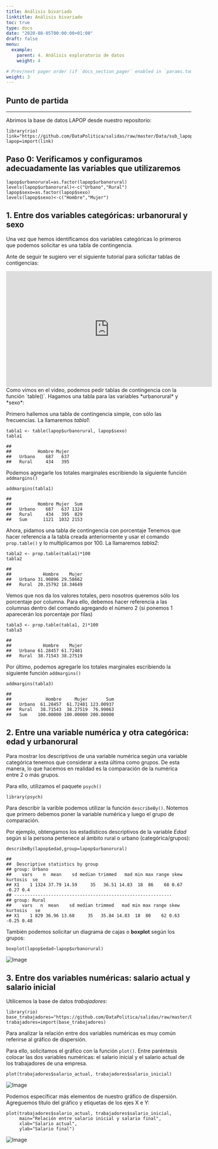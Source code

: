 ```yaml
---
title: Análisis bivariado
linktitle: Análisis bivariado 
toc: true
type: docs
date: "2020-08-05T00:00:00+01:00"
draft: false
menu:
  example:
    parent: 4. Análisis exploratorio de datos
    weight: 4

# Prev/next pager order (if `docs_section_pager` enabled in `params.toml`)
weight: 3
---
```


## Punto de partida
----------------

Abrimos la base de datos LAPOP desde nuestro repositorio:

    library(rio)
    link="https://github.com/DataPolitica/salidas/raw/master/Data/sub_lapop.sav"
    lapop=import(link)

## Paso 0: Verificamos y configuramos adecuadamente las variables que utilizaremos

    lapop$urbanorural=as.factor(lapop$urbanorural)
    levels(lapop$urbanorural)<-c("Urbano","Rural")
    lapop$sexo=as.factor(lapop$sexo)
    levels(lapop$sexo)<-c("Hombre","Mujer")

## 1. Entre dos variables categóricas: urbanorural y sexo

Una vez que hemos identificamos dos variables categóricas lo primeros
que podemos solicitar es una tabla de contingencia.

Ante de seguir te sugiero ver el siguiente tutorial para solicitar
tablas de contigencias:

<iframe width="560" height="315" src="https://www.youtube.com/embed/Scual-o95dI" frameborder="0" allow="accelerometer; autoplay; encrypted-media; gyroscope; picture-in-picture" allowfullscreen>
</iframe>
Como vimos en el video, podemos pedir tablas de contingencia con la
función `table()`. Hagamos una tabla para las variables *urbanorural* y
*sexo*:

Primero hallemos una tabla de contingencia simple, con sólo las
frecuencias. La llamaremos *tabla1*:

    tabla1 <- table(lapop$urbanorural, lapop$sexo)
    tabla1

    ##         
    ##          Hombre Mujer
    ##   Urbano    687   637
    ##   Rural     434   395

Podemos agregarle los totales marginales escribiendo la siguiente
función `addmargins()`

    addmargins(tabla1)

    ##         
    ##          Hombre Mujer  Sum
    ##   Urbano    687   637 1324
    ##   Rural     434   395  829
    ##   Sum      1121  1032 2153

Ahora, pidamos una tabla de contingencia con porcentaje Tenemos que
hacer referencia a la tabla creada anteriormente y usar el comando
`prop.table()` y lo multiplicamos por 100. La llamaremos *tabla2*:

    tabla2 <- prop.table(tabla1)*100
    tabla2

    ##         
    ##            Hombre    Mujer
    ##   Urbano 31.90896 29.58662
    ##   Rural  20.15792 18.34649

Vemos que nos da los valores totales, pero nosotros queremos sólo los
porcentaje por columna. Para ello, debemos hacer referencia a las
columnas dentro del comando agregando el número 2 (si ponemos 1
aparecerán los porcentaje por filas)

    tabla3 <- prop.table(tabla1, 2)*100
    tabla3

    ##         
    ##            Hombre    Mujer
    ##   Urbano 61.28457 61.72481
    ##   Rural  38.71543 38.27519

Por último, podemos agregarle los totales marginales escribiendo la
siguiente función `addmargins()`

    addmargins(tabla3)

    ##         
    ##             Hombre     Mujer       Sum
    ##   Urbano  61.28457  61.72481 123.00937
    ##   Rural   38.71543  38.27519  76.99063
    ##   Sum    100.00000 100.00000 200.00000

## 2. Entre una variable numérica y otra categórica: edad y urbanorural

Para mostrar los descriptivos de una variable numérica según una
variable categórica tenemos que considerar a esta última como grupos. De
esta manera, lo que hacemos en realidad es la comparación de la numérica
entre 2 o más grupos.

Para ello, utilizamos el paquete `psych()`

    library(psych)

Para describir la varible podemos utilizar la función `describeBy()`.
Notemos que primero debemos poner la variable numérica y luego el grupo
de comparación.

Por ejemplo, obtengamos los estadísticos descriptivos de la variable
*Edad* según si la persona pertenece al ámbito rural o urbano
(categórica/grupos):

    describeBy(lapop$edad,group=lapop$urbanorural)

    ## 
    ##  Descriptive statistics by group 
    ## group: Urbano
    ##    vars    n  mean    sd median trimmed   mad min max range skew kurtosis  se
    ## X1    1 1324 37.79 14.59     35   36.51 14.83  18  86    68 0.67    -0.27 0.4
    ## ------------------------------------------------------------ 
    ## group: Rural
    ##    vars   n  mean    sd median trimmed   mad min max range skew kurtosis   se
    ## X1    1 829 36.96 13.68     35   35.84 14.83  18  80    62 0.63    -0.25 0.48

También podemos solicitar un diagrama de cajas o **boxplot** según los
grupos:

    boxplot(lapop$edad~lapop$urbanorural)

![Image](/cursos/4-4-1.jpg)

## 3. Entre dos variables numéricas: salario actual y salario inicial

Utilicemos la base de datos *trabajadores*:

    library(rio)
    base_trabajadores="https://github.com/DataPolitica/salidas/raw/master/Data/trabajadores.sav"
    trabajadores=import(base_trabajadores)

Para analizar la relación entre dos variables numéricas es muy común
referirse al gráfico de dispersión.

Para ello, solicitamos el gráfico con la función `plot()`. Entre
paréntesis colocar las dos variables numéricas: el salario inicial y el
salario actual de los trabajadores de una empresa.

    plot(trabajadores$salario_actual, trabajadores$salario_inicial)

![Image](/cursos/4-4-2.jpg)

Podemos especificar más elementos de nuestro gráfico de dispersión.
Agreguemos título del gráfico y etiquetas de los ejes X e Y:

    plot(trabajadores$salario_actual, trabajadores$salario_inicial, 
         main="Relación entre salario inicial y salario final", 
         xlab="Salario actual", 
         ylab="Salario final")

![Image](/cursos/4-4-3.jpg)